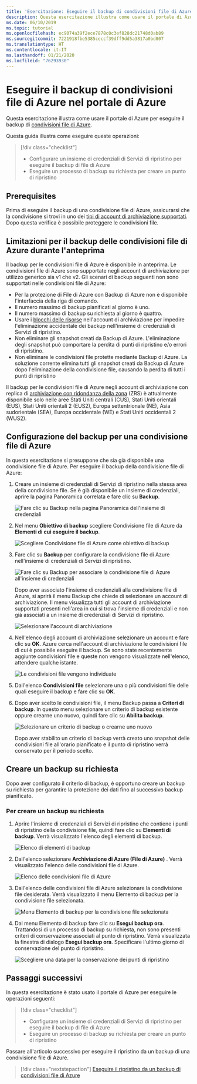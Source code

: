 ```yaml
---
title: 'Esercitazione: Eseguire il backup di condivisioni file di Azure'
description: Questa esercitazione illustra come usare il portale di Azure per configurare un insieme di credenziali di Servizi di ripristino ed eseguire il backup di condivisioni file di Azure.
ms.date: 06/10/2019
ms.topic: tutorial
ms.openlocfilehash: ec9074a39f2ece7878c0c3ef828dc21748d0ab89
ms.sourcegitcommit: 7221918fbe5385ceccf39dff9dd5a3817a0bd807
ms.translationtype: HT
ms.contentlocale: it-IT
ms.lasthandoff: 01/21/2020
ms.locfileid: "76293930"
---
```

# <a name="back-up-azure-file-shares-in-the-azure-portal"></a>Eseguire il backup di condivisioni file di Azure nel portale di Azure

Questa esercitazione illustra come usare il portale di Azure per eseguire il backup di [condivisioni file di Azure](../storage/files/storage-files-introduction.md).

Questa guida illustra come eseguire queste operazioni:
> [!div class="checklist"]
>
> * Configurare un insieme di credenziali di Servizi di ripristino per eseguire il backup di file di Azure
> * Eseguire un processo di backup su richiesta per creare un punto di ripristino

## <a name="prerequisites"></a>Prerequisites

Prima di eseguire il backup di una condivisione file di Azure, assicurarsi che la condivisione si trovi in uno dei [tipi di account di archiviazione supportati](tutorial-backup-azure-files.md#limitations-for-azure-file-share-backup-during-preview). Dopo questa verifica è possibile proteggere le condivisioni file.

## <a name="limitations-for-azure-file-share-backup-during-preview"></a>Limitazioni per il backup delle condivisioni file di Azure durante l'anteprima

Il backup per le condivisioni file di Azure è disponibile in anteprima. Le condivisioni file di Azure sono supportate negli account di archiviazione per utilizzo generico sia v1 che v2. Gli scenari di backup seguenti non sono supportati nelle condivisioni file di Azure:

* Per la protezione di File di Azure con Backup di Azure non è disponibile l'interfaccia della riga di comando.
* Il numero massimo di backup pianificati al giorno è uno.
* Il numero massimo di backup su richiesta al giorno è quattro.
* Usare i [blocchi delle risorse](https://docs.microsoft.com/cli/azure/resource/lock?view=azure-cli-latest) nell'account di archiviazione per impedire l'eliminazione accidentale dei backup nell'insieme di credenziali di Servizi di ripristino.
* Non eliminare gli snapshot creati da Backup di Azure. L'eliminazione degli snapshot può comportare la perdita di punti di ripristino e/o errori di ripristino.
* Non eliminare le condivisioni file protette mediante Backup di Azure. La soluzione corrente elimina tutti gli snapshot creati da Backup di Azure dopo l'eliminazione della condivisione file, causando la perdita di tutti i punti di ripristino

Il backup per le condivisioni file di Azure negli account di archiviazione con replica di [archiviazione con ridondanza della zona](../storage/common/storage-redundancy-zrs.md) (ZRS) è attualmente disponibile solo nelle aree Stati Uniti centrali (CUS), Stati Uniti orientali (EUS), Stati Uniti orientali 2 (EUS2), Europa settentrionale (NE), Asia sudorientale (SEA), Europa occidentale (WE) e Stati Uniti occidentali 2 (WUS2).

## <a name="configuring-backup-for-an-azure-file-share"></a>Configurazione del backup per una condivisione file di Azure

In questa esercitazione si presuppone che sia già disponibile una condivisione file di Azure. Per eseguire il backup della condivisione file di Azure:

1. Creare un insieme di credenziali di Servizi di ripristino nella stessa area della condivisione file. Se è già disponibile un insieme di credenziali, aprire la pagina Panoramica correlata e fare clic su **Backup**.

    ![Fare clic su Backup nella pagina Panoramica dell'insieme di credenziali](./media/tutorial-backup-azure-files/overview-backup-page.png)

2. Nel menu **Obiettivo di backup** scegliere Condivisione file di Azure da **Elementi di cui eseguire il backup**.

    ![Scegliere Condivisione file di Azure come obiettivo di backup](./media/tutorial-backup-azure-files/choose-azure-fileshare-from-backup-goal.png)

3. Fare clic su **Backup** per configurare la condivisione file di Azure nell'insieme di credenziali di Servizi di ripristino.

   ![Fare clic su Backup per associare la condivisione file di Azure all'insieme di credenziali](./media/tutorial-backup-azure-files/set-backup-goal.png)

    Dopo aver associato l'insieme di credenziali alla condivisione file di Azure, si aprirà il menu Backup che chiede di selezionare un account di archiviazione. Il menu visualizza tutti gli account di archiviazione supportati presenti nell'area in cui si trova l'insieme di credenziali e non già associati a un insieme di credenziali di Servizi di ripristino.

   ![Selezionare l'account di archiviazione](./media/tutorial-backup-azure-files/list-of-storage-accounts.png)

4. Nell'elenco degli account di archiviazione selezionare un account e fare clic su **OK**. Azure cerca nell'account di archiviazione le condivisioni file di cui è possibile eseguire il backup. Se sono state recentemente aggiunte condivisioni file e queste non vengono visualizzate nell'elenco, attendere qualche istante.

   ![Le condivisioni file vengono individuate](./media/tutorial-backup-azure-files/discover-file-shares.png)

5. Dall'elenco **Condivisioni file** selezionare una o più condivisioni file delle quali eseguire il backup e fare clic su **OK**.

6. Dopo aver scelto le condivisioni file, il menu Backup passa a **Criteri di backup**. In questo menu selezionare un criterio di backup esistente oppure crearne uno nuovo, quindi fare clic su **Abilita backup**.

   ![Selezionare un criterio di backup o crearne uno nuovo](./media/tutorial-backup-azure-files/apply-backup-policy.png)

    Dopo aver stabilito un criterio di backup verrà creato uno snapshot delle condivisioni file all'orario pianificato e il punto di ripristino verrà conservato per il periodo scelto.

## <a name="create-an-on-demand-backup"></a>Creare un backup su richiesta

Dopo aver configurato il criterio di backup, è opportuno creare un backup su richiesta per garantire la protezione dei dati fino al successivo backup pianificato.

### <a name="to-create-an-on-demand-backup"></a>Per creare un backup su richiesta

1. Aprire l'insieme di credenziali di Servizi di ripristino che contiene i punti di ripristino della condivisione file, quindi fare clic su **Elementi di backup**. Verrà visualizzato l'elenco degli elementi di backup.

   ![Elenco di elementi di backup](./media/tutorial-backup-azure-files/list-of-backup-items.png)

2. Dall'elenco selezionare **Archiviazione di Azure (File di Azure)** . Verrà visualizzato l'elenco delle condivisioni file di Azure.

   ![Elenco delle condivisioni file di Azure](./media/tutorial-backup-azure-files/list-of-azure-files-backup-items.png)

3. Dall'elenco delle condivisioni file di Azure selezionare la condivisione file desiderata. Verrà visualizzato il menu Elemento di backup per la condivisione file selezionata.

   ![Menu Elemento di backup per la condivisione file selezionata](./media/tutorial-backup-azure-files/backup-item-menu.png)

4. Dal menu Elemento di backup fare clic su **Esegui backup ora**. Trattandosi di un processo di backup su richiesta, non sono presenti criteri di conservazione associati al punto di ripristino. Verrà visualizzata la finestra di dialogo **Esegui backup ora**. Specificare l'ultimo giorno di conservazione del punto di ripristino.

   ![Scegliere una data per la conservazione dei punti di ripristino](./media/tutorial-backup-azure-files/backup-now-menu.png)

## <a name="next-steps"></a>Passaggi successivi

In questa esercitazione è stato usato il portale di Azure per eseguire le operazioni seguenti:

> [!div class="checklist"]
>
> * Configurare un insieme di credenziali di Servizi di ripristino per eseguire il backup di file di Azure
> * Eseguire un processo di backup su richiesta per creare un punto di ripristino

Passare all'articolo successivo per eseguire il ripristino da un backup di una condivisione file di Azure.

> [!div class="nextstepaction"]
> [Eseguire il ripristino da un backup di condivisioni file di Azure](restore-afs.md)
